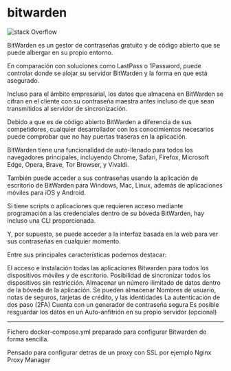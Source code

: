 # bitwarden

![stack Overflow](https://github.com/bitwarden/brand/raw/master/screenshots/apps-combo-logo.png)

BitWarden es un gestor de contraseñas gratuito y de código abierto que se puede albergar en su propio entorno.

En comparación con soluciones como LastPass o 1Password, puede controlar donde se alojar su servidor BitWarden y la forma en que está asegurado.

Incluso para el ámbito empresarial, los datos que almacena en BitWarden se cifran en el cliente con su contraseña maestra antes incluso de que sean transmitidos al servidor de sincronización.

Debido a que es de código abierto BitWarden a diferencia de sus competidores, cualquier desarrollador con los conocimientos necesarios puede comprobar que no hay puertas traseras en la aplicación.

BitWarden tiene una funcionalidad de auto-llenado para todos los navegadores principales, incluyendo Chrome, Safari, Firefox, Microsoft Edge, Opera, Brave, Tor Browser, y Vivaldi.

También puede acceder a sus contraseñas usando la aplicación de escritorio de BitWarden para Windows, Mac, Linux, además de aplicaciones móviles para iOS y Android.

Si tiene scripts o aplicaciones que requieren acceso mediante programación a las credenciales dentro de su bóveda BitWarden, hay incluso una CLI proporcionada.

Y, por supuesto, se puede acceder a la interfaz basada en la web para ver sus contraseñas en cualquier momento.

Entre sus principales características podemos destacar:

El acceso e instalación todas las aplicaciones Bitwarden para todos los dispositivos móviles y de escritorio.
Posibilidad de sincronizar todos los dispositivos sin restricción.
Almacenar un número ilimitado de datos dentro de la bóveda de la aplicación.
Se pueden almacenar Nombres de usuario, notas de seguros, tarjetas de crédito, y las identidades
La autenticación de dos paso (2FA)
Cuenta con un generador de contraseña segura
Es posible resguardar los datos en un Auto-anfitrión en su propio servidor (opcional)


-----------------------------------------------------------------------


Fichero docker-compose.yml preparado para configurar Bitwarden de forma sencilla.

Pensado para configurar detras de un proxy con SSL por ejemplo Nginx Proxy Manager


